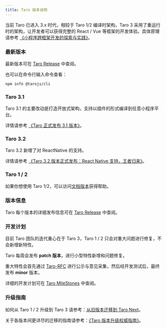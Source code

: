 ```yaml
---
title: Taro 版本说明
---
```


当前 Taro 已进入 3.x 时代，相较于 Taro 1/2 编译时架构，Taro 3 采用了重运行时的架构，让开发者可以获得完整的 React / Vue 等框架的开发体验。具体原理请参考 [《小程序跨框架开发的探索与实践》](https://mp.weixin.qq.com/s?__biz=MzU3NDkzMTI3MA==&mid=2247483770&idx=1&sn=ba2cdea5256e1c4e7bb513aa4c837834)。

### 最新版本

最新版本可在 [Taro Release](https://github.com/NervJS/taro/releases) 中查阅。

也可以在命令行输入命令查看：

```bash
npm info @tarojs/cli
```

### Taro 3.1

Taro 3.1 的主要改动是打造开放式架构，支持以插件的形式编译到任意小程序平台。

详情请参考 [《Taro 正式发布 3.1 版本》](https://docs.taro.zone/blog/2021-03-10-taro-3-1-lts)。

### Taro 3.2

Taro 3.2 新增了对 ReactNative 的支持。

详情请参考 [《Taro 3.2 版本正式发布：React Native 支持，王者归来》](https://docs.taro.zone/blog/2021-04-08-taro-3.2)。

### Taro 1 / 2

如果你想使用 Taro 1/2，可以访问[文档版本](/versions)获得帮助。

### 版本信息

Taro 每个版本的详细发布信息可在 [Taro Release](https://github.com/NervJS/taro/releases) 中查阅。

### 开发计划

目前 Taro 团队的迭代重心在于 Taro 3，Taro 1 / 2 只会对重大问题进行修复，不会新增新特性。

Taro 每周会发布 **patch 版本**，进行小型特性新增和问题修复。

重大特性会首先通过 [Taro-RFC](https://github.com/NervJS/taro-rfcs) 进行公示与意见采集，然后经开发测试后，最终发布 **minor** 版本。

详细的开发计划可在 [Taro MileStones](https://github.com/NervJS/taro/milestones) 中查阅。

### 升级指南

如何从 Taro 1 / 2 升级到 Taro 3 请参考：[从旧版本迁移到 Taro Next](./migration)。

关于各版本间更详尽的迁移的指南请参考：[《Taro 版本升级权威指南》](/blog/2020-09-01-taro-versions)。
